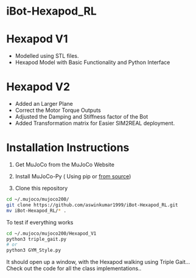 # iBot-Hexapod_RL

# Hexapod V1 

- Modelled using STL files.
- Hexapod Model with Basic Functionality and Python Interface

# Hexapod V2

- Added an Larger Plane 
- Correct the Motor Torque Outputs
- Adjusted the Damping and Stiffness factor of the Bot 
- Added Transformation matrix for Easier SIM2REAL deployment. 

# Installation Instructions 

1. Get MuJoCo from the MuJoCo Website

2. Install MuJoCo-Py ( Using pip or [from source](https://aswinkumar1999.github.io/robotics/mujoco/mujoco-py/openai/2020/05/15/mujoco-part-0/#/))

3. Clone this repository 

```bash
cd ~/.mujoco/mujoco200/
git clone https://github.com/aswinkumar1999/iBot-Hexapod_RL.git
mv iBot-Hexapod_RL/* .
```

To test if everything works 

```bash
cd ~/.mujoco/mujoco200/Hexapod_V1
python3 triple_gait.py
# or 
python3 GYM_Style.py
```

It should open up a window, with the Hexapod walking using Triple Gait... Check out the code for all the class implementations.. 
